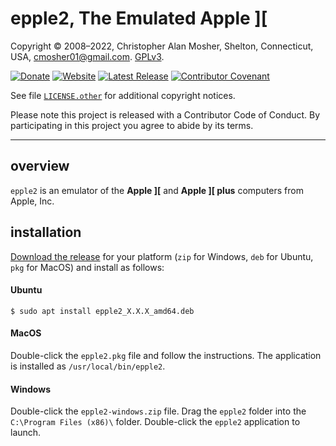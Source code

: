 # epple2, The Emulated Apple ][

Copyright © 2008–2022, Christopher Alan Mosher, Shelton, Connecticut, USA, <cmosher01@gmail.com>. [GPLv3](https://www.gnu.org/licenses/gpl.md).

[![Donate](https://img.shields.io/badge/Donate-PayPal-green.svg)](https://www.paypal.com/cgi-bin/webscr?cmd=_s-xclick&hosted_button_id=CVSSQ2BWDCKQ2)
[![Website](https://img.shields.io/website/https/cmosher01.github.io/Epple-II.svg)](https://cmosher01.github.io/Epple-II)
[![Latest Release](https://img.shields.io/github/release/cmosher01/Epple-II.svg)](https://github.com/cmosher01/Epple-II/releases/latest)
[![Contributor Covenant](https://img.shields.io/badge/Contributor%20Covenant-v1.4%20adopted-ff69b4.svg)](./code-of-conduct.md)

See file [`LICENSE.other`](LICENSE.other) for additional copyright notices.

Please note this project is released with a Contributor  Code of Conduct. By
participating in this project you agree to abide by its terms.

---
## overview
`epple2` is an emulator of the **Apple \]\[** and **Apple \]\[ plus**
computers from Apple, Inc.

## installation
[Download the release](https://github.com/cmosher01/Epple-II/releases/latest) for your
platform (`zip` for Windows, `deb` for Ubuntu, `pkg` for MacOS) and install as follows:

#### Ubuntu
`$ sudo apt install epple2_X.X.X_amd64.deb`

#### MacOS
Double-click the `epple2.pkg` file and follow the instructions.
The application is installed as `/usr/local/bin/epple2`.

#### Windows
Double-click the `epple2-windows.zip` file. Drag the `epple2` folder into the
`C:\Program Files (x86)\` folder.  Double-click the `epple2` application to launch.
